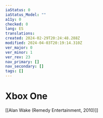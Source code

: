 ```yaml
---
iaStatus: 0
iaStatus_Model: ""
a11y: 0
checked: 0
lang: ES
translations: 
created: 2024-02-29T20:24:48.288Z
modified: 2024-04-03T20:19:14.310Z
ver_major: 0
ver_minor: 1
ver_rev: 23
nav_primary: []
nav_secondary: []
tags: []
---
```

# Xbox One

[[Alan Wake (Remedy Entertainment, 2010)]]